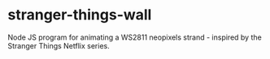 # stranger-things-wall
Node JS program for animating a WS2811 neopixels strand - inspired by the Stranger Things Netflix series.
